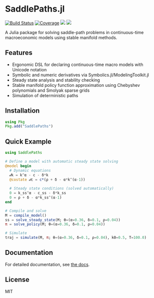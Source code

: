 # SaddlePaths.jl

[![Build Status](https://github.com/koren/SaddlePaths.jl/actions/workflows/CI.yml/badge.svg?branch=main)](https://github.com/koren/SaddlePaths.jl/actions/workflows/CI.yml?query=branch%3Amain)
[![Coverage](https://codecov.io/gh/koren/SaddlePaths.jl/branch/main/graph/badge.svg)](https://codecov.io/gh/koren/SaddlePaths.jl)
[![](https://img.shields.io/badge/docs-stable-blue.svg)](https://koren.github.io/SaddlePaths.jl/stable/)
[![](https://img.shields.io/badge/docs-dev-blue.svg)](https://koren.github.io/SaddlePaths.jl/dev/)

A Julia package for solving saddle-path problems in continuous-time macroeconomic models using stable manifold methods.

## Features

- Ergonomic DSL for declaring continuous-time macro models with Unicode notation
- Symbolic and numeric derivatives via Symbolics.jl/ModelingToolkit.jl
- Steady state analysis and stability checking
- Stable manifold policy function approximation using Chebyshev polynomials and Smolyak sparse grids
- Simulation of deterministic paths

## Installation

```julia
using Pkg
Pkg.add("SaddlePaths")
```

## Quick Example

```julia
using SaddlePaths

# Define a model with automatic steady state solving
@model begin
  # Dynamic equations
  𝒹k = k^α - c - δ*k
  @costate 𝒹c = c*(ρ + δ - α*k^(α-1))
  
  # Steady state conditions (solved automatically)
  0 = k_ss^α - c_ss - δ*k_ss
  0 = ρ + δ - α*k_ss^(α-1)
end

# Compile and solve
M = compile_model()
ss = solve_steady_state(M; θ=(α=0.36, δ=0.1, ρ=0.04))
π = solve_policy(M; θ=(α=0.36, δ=0.1, ρ=0.04))

# Simulate
traj = simulate(M, π; θ=(α=0.36, δ=0.1, ρ=0.04), k0=0.5, T=100.0)
```

## Documentation

For detailed documentation, see [the docs](https://koren.github.io/SaddlePaths.jl/dev/).

## License

MIT